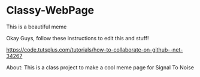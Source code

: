 # Classy-WebPage
This is a beautiful meme

Okay Guys, follow these instructions to edit this and stuff!

https://code.tutsplus.com/tutorials/how-to-collaborate-on-github--net-34267

About:
This is a class project to make a cool meme page for Signal To Noise
